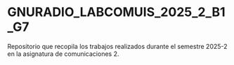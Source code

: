 # GNURADIO_LABCOMUIS_2025_2_B1_G7
Repositorio que recopila los trabajos realizados durante el semestre 2025-2 en la asignatura de comunicaciones 2.
